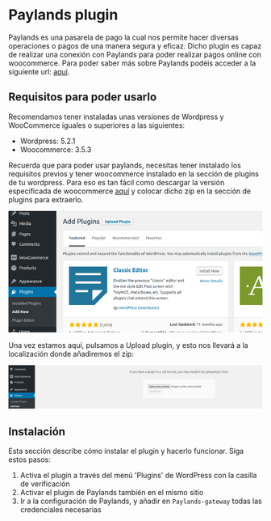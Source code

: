 # Paylands plugin
Paylands es una pasarela de pago la cual nos permite hacer diversas operaciones o pagos de una manera segura y eficaz.
Dicho plugin es capaz de realizar una conexión con Paylands para poder realizar pagos online con woocommerce.
Para poder saber más sobre Paylands podéis acceder a la siguiente url: [aquí](https://paylands.com).

## Requisitos para poder usarlo
Recomendamos tener instaladas unas versiones de Wordpress y WooCommerce iguales o superiores a las siguientes:

- Wordpress: 5.2.1
- Woocommerce: 3.5.3

Recuerda que para poder usar paylands, necesitas tener instalado los requisitos previos y tener woocommerce instalado
en la sección de plugins de tu wordpress. Para eso es tan fácil como descargar la versión especificada de woocommerce
[aquí](https://wordpress.org/plugins/woocommerce/advanced/#plugin-download-history-stats) y colocar dicho zip en la sección
de plugins para extraerlo.

![sección de Plugins 1](resources/fase1.png)

Una vez estamos aquí, pulsamos a Upload plugin, y esto nos llevará a la localización donde añadiremos el zip:

![sección de Plugins 1](resources/fase2.png)

## Instalación
Esta sección describe cómo instalar el plugin y hacerlo funcionar. Siga estos pasos:

1. Activa el plugin a través del menú 'Plugins' de WordPress con la casilla de verificación
2. Activar el plugin de Paylands también en el mismo sitio
3. Ir a la configuración de Paylands, y añadir en `Paylands-gateway` todas las credenciales necesarias




